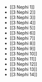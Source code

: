 - [[3 Nephi 1]]
- [[3 Nephi 2]]
- [[3 Nephi 3]]
- [[3 Nephi 4]]
- [[3 Nephi 5]]
- [[3 Nephi 6]]
- [[3 Nephi 7]]
- [[3 Nephi 8]]
- [[3 Nephi 9]]
- [[3 Nephi 10]]
- [[3 Nephi 11]]
- [[3 Nephi 12]]
- [[3 Nephi 13]]
- [[3 Nephi 14]]